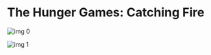 # The Hunger Games: Catching Fire

![img 0](https://i.imgur.com/2CYK8g3.jpg)

![img 1](https://i.imgur.com/7j8FTfk.jpg)

